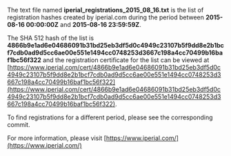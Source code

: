 The text file named **iperial_registrations_2015_08_16.txt** is the list of registration hashes created by iperial.com during the period between **2015-08-16 00:00:00Z** and **2015-08-16 23:59:59Z**.

The SHA 512 hash of the list is **4866b9e1ad6e04686091b31bd25eb3df5d0c4949c23107b5f9dd8e2b1bcf7cdb0ad9d5cc6ae00e551e1494cc0748253d3667c198a4cc70499b16baf1bc56f322** and the registration certificate for the list can be viewed at [https://www.iperial.com/cert/4866b9e1ad6e04686091b31bd25eb3df5d0c4949c23107b5f9dd8e2b1bcf7cdb0ad9d5cc6ae00e551e1494cc0748253d3667c198a4cc70499b16baf1bc56f322](https://www.iperial.com/cert/4866b9e1ad6e04686091b31bd25eb3df5d0c4949c23107b5f9dd8e2b1bcf7cdb0ad9d5cc6ae00e551e1494cc0748253d3667c198a4cc70499b16baf1bc56f322).

To find registrations for a different period, please see the corresponding commit.

For more information, please visit [https://www.iperial.com/](https://www.iperial.com/)
